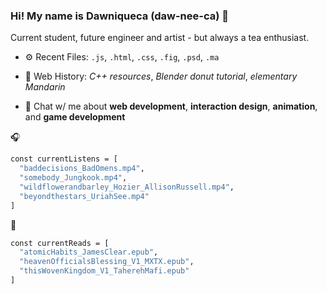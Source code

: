 ### Hi! My name is Dawniqueca (daw-nee-ca) 👋

Current student, future engineer and artist - but always a tea enthusiast.

- ⚙️ Recent Files: `.js`,  `.html`,  `.css`,  `.fig`,  `.psd`,  `.ma`
  
- 🌱 Web History: *C++ resources*, *Blender donut tutorial*, *elementary Mandarin*
  
- 💬 Chat w/ me about **web development**, **interaction design**, **animation**, and **game development**

🎧
  ```sh
  const currentListens = [
    "baddecisions_BadOmens.mp4",
    "somebody_Jungkook.mp4",
    "wildflowerandbarley_Hozier_AllisonRussell.mp4",
    "beyondthestars_UriahSee.mp4"
  ]
  ```
📖
```sh
const currentReads = [
  "atomicHabits_JamesClear.epub",
  "heavenOfficialsBlessing_V1_MXTX.epub",
  "thisWovenKingdom_V1_TaherehMafi.epub"
]
```

  
  
